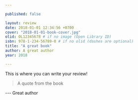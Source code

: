 ```yaml
---

published: false

layout: review
date: 2018-01-01 12:34:56 +0700
cover: "2018-01-01-book-cover.jpg"
olid: OL12345678 # if no image (Open Library ID)
isbn: 978-1-234-56789-0 # if no olid (dashes are optional)
title: "A great book"
author: A great author
year: 2018

---
```


This is where you can write your review!

> A quote from the book

--- Great author
